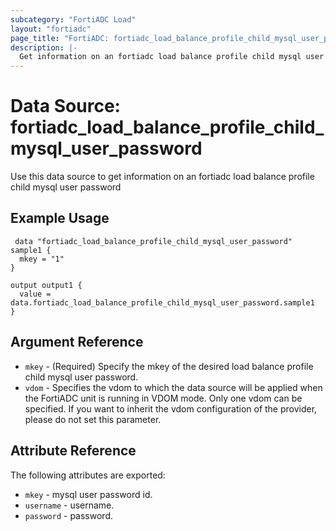 ```yaml
---
subcategory: "FortiADC Load"
layout: "fortiadc"
page_title: "FortiADC: fortiadc_load_balance_profile_child_mysql_user_password"
description: |-
  Get information on an fortiadc load balance profile child mysql user password
---
```


# Data Source: fortiadc_load_balance_profile_child_mysql_user_password
Use this data source to get information on an fortiadc load balance profile child mysql user password

## Example Usage

```hcl
 data "fortiadc_load_balance_profile_child_mysql_user_password" sample1 {
  mkey = "1"
}

output output1 {
  value = data.fortiadc_load_balance_profile_child_mysql_user_password.sample1
}
```

## Argument Reference
* `mkey` - (Required) Specify the mkey of the desired  load balance profile child mysql user password.
* `vdom` - Specifies the vdom to which the data source will be applied when the FortiADC unit is running in VDOM mode. Only one vdom can be specified. If you want to inherit the vdom configuration of the provider, please do not set this parameter.


## Attribute Reference

The following attributes are exported:

* `mkey` - mysql user password id.
* `username` - username. 
* `password` - password. 

